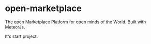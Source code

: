 # open-marketplace
The open Marketplace Platform for open minds of the World. Built with MeteorJs.

It's start project.

